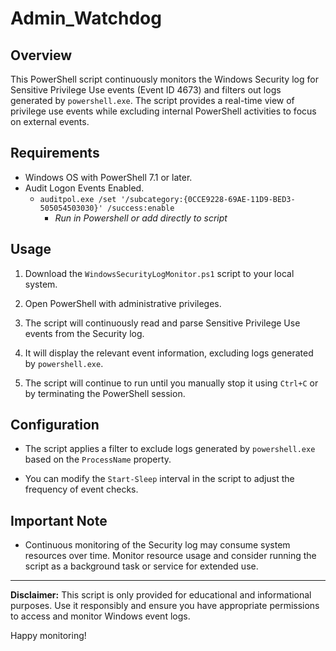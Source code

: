 # Admin_Watchdog

## Overview

This PowerShell script continuously monitors the Windows Security log for Sensitive Privilege Use events (Event ID 4673) and filters out logs generated by `powershell.exe`. The script provides a real-time view of privilege use events while excluding internal PowerShell activities to focus on external events.

## Requirements

- Windows OS with PowerShell 7.1 or later.
- Audit Logon Events Enabled.
    - `auditpol.exe /set '/subcategory:{0CCE9228-69AE-11D9-BED3-505054503030}' /success:enable`
      - *Run in Powershell or add directly to script*


## Usage

1. Download the `WindowsSecurityLogMonitor.ps1` script to your local system.

2. Open PowerShell with administrative privileges.

3. The script will continuously read and parse Sensitive Privilege Use events from the Security log.

4. It will display the relevant event information, excluding logs generated by `powershell.exe`.

5. The script will continue to run until you manually stop it using `Ctrl+C` or by terminating the PowerShell session.

## Configuration

- The script applies a filter to exclude logs generated by `powershell.exe` based on the `ProcessName` property.

- You can modify the `Start-Sleep` interval in the script to adjust the frequency of event checks.

## Important Note

- Continuous monitoring of the Security log may consume system resources over time. Monitor resource usage and consider running the script as a background task or service for extended use.

---

**Disclaimer:** This script is only provided for educational and informational purposes. Use it responsibly and ensure you have appropriate permissions to access and monitor Windows event logs.

Happy monitoring!

